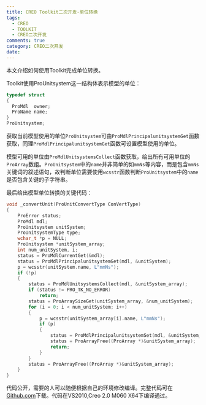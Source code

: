 ```yaml
---
title: CREO Toolkit二次开发-单位转换
tags:
  - CREO
  - TOOLKIT
  - CREO二次开发
comments: true
category: CREO二次开发
date:
---
```


本文介绍如何使用Toolkit完成单位转换。

Toolkit使用ProUnitsystem这一结构体表示模型的单位：

```c
typedef struct
{
  ProMdl  owner;
  ProName name;
}
ProUnitsystem;
```

获取当前模型使用的单位`ProUnitsystem`可由`ProMdlPrincipalunitsystemGet`函数获取，同理`ProMdlPrincipalunitsystemGet`函数可设置模型使用的单位。

模型可用的单位由`ProMdlUnitsystemsCollect`函数获取，给出所有可用单位的`ProArray`数组。`ProUnitsystem`中的`name`并非简单的如`mmNs`等内容，而是包含`mmNs`关键词的叙述语句，故判断单位需要使用`wcsstr`函数判断`ProUnitsystem`中的`name`是否包含关键的子字符串。

最后给出模型单位转换的关键代码：

```c
void _convertUnit(ProUnitConvertType ConVertType)
{
    ProError status;
    ProMdl mdl;
    ProUnitsystem unitSystem;
    ProUnitsystemType type;
    wchar_t *p = NULL;
    ProUnitsystem *unitSystem_array;
    int num_unitSystem, i;
    status = ProMdlCurrentGet(&mdl);
    status = ProMdlPrincipalunitsystemGet(mdl, &unitSystem);
    p = wcsstr(unitSystem.name, L"mmNs");
    if (!p)
    {
        status = ProMdlUnitsystemsCollect(mdl, &unitSystem_array);
        if (status != PRO_TK_NO_ERROR)
            return;
        status = ProArraySizeGet(unitSystem_array, &num_unitSystem);
        for (i = 0; i < num_unitSystem; i++)
        {
            p = wcsstr(unitSystem_array[i].name, L"mmNs");
            if (p)
            {
                status = ProMdlPrincipalunitsystemSet(mdl, &unitSystem_array[i], ConVertType, PRO_B_TRUE, PRO_VALUE_UNUSED);
                status = ProArrayFree((ProArray *)&unitSystem_array);
                return;
            }
        }
        status = ProArrayFree((ProArray *)&unitSystem_array);
    }
}
```

代码公开，需要的人可以随便根据自己的环境修改编译。完整代码可在<a href="https://github.com/slacker-HD/creo_toolkit" target="_blank">Github.com</a>下载。代码在VS2010,Creo 2.0 M060 X64下编译通过。
